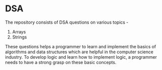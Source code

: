 # DSA
The repository consists of DSA questions on various topics -
1. Arrays
2. Strings

These questions helps a programmer to learn and implement the basics of algorithms and data structures which are helpful 
in the computer science industry. To develop logic and learn how to implement logic, a programmer needs to have a strong grasp
on these basic concepts.
